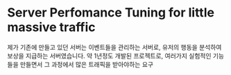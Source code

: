 # Server Perfomance Tuning for little massive traffic

제가 기존에 만들고 있던 서버는 이벤트들을 관리하는 서버로, 유저의 행동을 분석하여 보상을 지급하는 서버였습니다.
약 1년정도 개발된 프로젝트로, 여러가지 실험적인 기능들을 만들면서
그 과정에서 많은 트래픽을 받아야하는 요구
